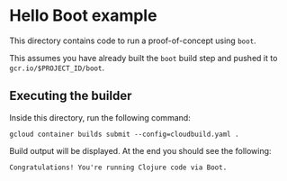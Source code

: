 # Hello Boot example

This directory contains code to run a proof-of-concept using `boot`.

This assumes you have already built the `boot` build step and pushed it to
`gcr.io/$PROJECT_ID/boot`.

## Executing the builder

Inside this directory, run the following command:

```
gcloud container builds submit --config=cloudbuild.yaml .
```

Build output will be displayed. At the end you should see the following:

```
Congratulations! You're running Clojure code via Boot.
```
